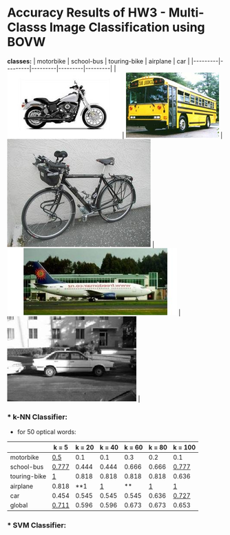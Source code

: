 # Accuracy Results of HW3 - Multi-Classs Image Classification using BOVW

**classes:**
|  motorbike  | school-bus  | touring-bike  | airplane  | car  |
|---------|---------|---------|---------|---------|
| ![](https://github.com/charbitz/Computer_Vision_Projects/blob/master/homework_3/caltech/imagedb/145.motorbikes-101/145_0013.jpg)     |     ![](https://github.com/charbitz/Computer_Vision_Projects/blob/master/homework_3/caltech/imagedb/178.school-bus/178_0018.jpg)    |    ![](https://github.com/charbitz/Computer_Vision_Projects/blob/master/homework_3/caltech/imagedb/224.touring-bike/224_0022.jpg)     |  ![](https://github.com/charbitz/Computer_Vision_Projects/blob/master/homework_3/caltech/imagedb/251.airplanes-101/251_0026.jpg)       |   ![](https://github.com/charbitz/Computer_Vision_Projects/blob/master/homework_3/caltech/imagedb/252.car-side-101/252_0030.jpg)      |

### * k-NN Classifier:

* for 50 optical words:

|               |  k = 5  | k = 20  | k = 40  | k = 60  | k = 80  | k = 100 |
|---------------|---------|---------|---------|---------|---------|---------|
| motorbike     |<ins>0.5</ins>      |0.1      |0.1      |0.3      |0.2      |0.1      |
| school-bus    |<ins>0.777</ins>     |0.444    |0.444    |0.666    |0.666    |<ins>0.777</ins>     |
| touring-bike  |<ins>1</ins>         |0.818    |0.818    |0.818    |0.818    |0.636    |
| airplane      |0.818    |**1</ins>         |<ins>1</ins>         |<ins></ins> **        |<ins>1</ins>        |<ins>1</ins>        |
| car           |0.454    |0.545    |0.545    |0.545    |0.636    |<ins>0.727</ins>     |
| global        |<ins>0.711</ins>     |0.596    |0.596    |0.673    |0.673    |0.653    | 




### * SVM Classifier: